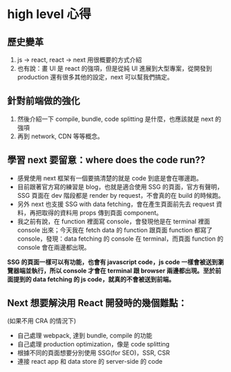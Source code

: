# high level 心得

## 歷史變革

1. js -> react, react -> next 用很概要的方式介紹
2. 也有說：畫 UI 是 react 的強項，但是從純 UI 進展到大型專案，從開發到 production 還有很多其他的設定，next 可以幫我們搞定。

## 針對前端做的強化

1. 然後介紹一下 compile, bundle, code splitting 是什麼，也應該就是 next 的強項
2. 再到 network, CDN 等等概念。

## 學習 next 要留意：where does the code run??

- 感覺使用 next 框架有一個要搞清楚的就是 code 到底是會在哪邊跑。
- 目前跟著官方寫的練習是 blog，也就是適合使用 SSG 的頁面，官方有聲明，SSG 頁面在 dev 階段都是 render by request，不會真的在 build 的時候跑。
- 另外 next 也支援 SSG with data fetching，會在產生頁面前先去 request 資料，再把取得的資料用 props 傳到頁面 component。
- 我之前有說，在 function 裡面寫 console，會發現他是在 terminal 裡面 console 出來；今天我在 fetch data 的 function 跟頁面 function 都寫了 console，發現：data fetching 的 console 在 terminal，而頁面 function 的 console 會在兩邊都出現。

**SSG 的頁面一樣可以有功能，也會有 javascript code，js code 一樣會被送到瀏覽器端並執行，所以 console 才會在 terminal 跟 browser 兩邊都出現。至於前面提到的 data fetching 的 js code，就真的不會被送到前端。**

## Next 想要解決用 React 開發時的幾個難點：

(如果不用 CRA 的情況下)

- 自己處理 webpack, 達到 bundle, compile 的功能
- 自己處理 production optimization，像是 code splitting
- 根據不同的頁面想要分別使用 SSG(for SEO)，SSR, CSR
- 連接 react app 和 data store 的 server-side 的 code

